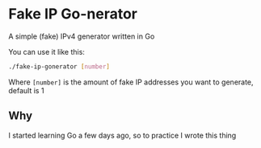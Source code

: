 # Fake IP Go-nerator

A simple (fake) IPv4 generator written in Go

You can use it like this:

```bash
./fake-ip-gonerator [number]
```

Where `[number]` is the amount of fake IP addresses you want to generate, default is 1

## Why

I started learning Go a few days ago, so to practice I wrote this thing
